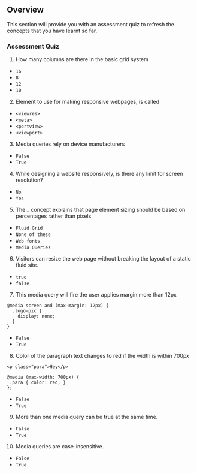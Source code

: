 ## Overview

This section will provide you with an assessment quiz to refresh the concepts that you have learnt so far.

### Assessment Quiz

1. How many columns are there in the basic grid system

- `16`
- `8`
- `12` 
- `10`

2. Element to use for making responsive webpages, is called

- `<viewres>`
- `<meta>` 
- `<portview>`
- `<viewport>`

3. Media queries rely on device manufacturers

- `False` 
- `True`

4. While designing a website responsively, is there any limit for screen resolution?

- `No` 
- `Yes`

5. The **\_** concept explains that page element sizing should be based on percentages rather than pixels

- `Fluid Grid` 
- `None of these`
- `Web fonts`
- `Media Queries`

6. Visitors can resize the web page without breaking the layout of a static fluid site.

- `true`
- `false` 

7. This media query will fire the user applies margin more than 12px

```
@media screen and (max-margin: 12px) {
  .logo-pic {
    display: none;
  }
}
```

- `False` 
- `True`

8. Color of the paragraph text changes to red if the width is within 700px

```
<p class="para">Hey</p>

@media (max-width: 700px) {
 .para { color: red; }
};
```

- `False`
- `True` 

9. More than one media query can be true at the same time.

- `False`
- `True` 

10. Media queries are case-insensitive.

- `False`
- `True` 
